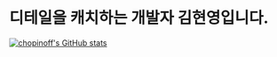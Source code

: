 # 디테일을 캐치하는 개발자 김현영입니다.

[![chopinoff's GitHub stats](https://github-readme-stats.vercel.app/api?username=chopinoff&show_icons=true)](https://github.com/anuraghazra/github-readme-stats)
